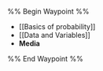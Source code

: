 %% Begin Waypoint %%
- [[Basics of probability]]
- [[Data and Variables]]
- **Media**


%% End Waypoint %%
